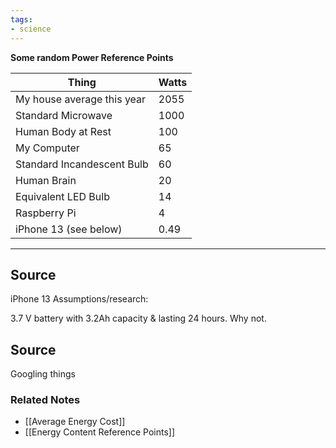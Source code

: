 ```yaml
---
tags:
- science
---
```

**Some random Power Reference Points**

| Thing | Watts |
| --- | --- |
| My house average this year | 2055 |
| Standard Microwave | 1000 |
| Human Body at Rest | 100 |
| My Computer | 65 |
| Standard Incandescent Bulb | 60 |
| Human Brain | 20 |
| Equivalent LED Bulb | 14 |
| Raspberry Pi | 4 |
| iPhone 13 (see below) | 0.49 |

---

## Source

iPhone 13 Assumptions/research:

3.7 V battery with 3.2Ah capacity & lasting 24 hours. Why not. 

## Source

Googling things

### Related Notes
- [[Average Energy Cost]] 
- [[Energy Content Reference Points]]